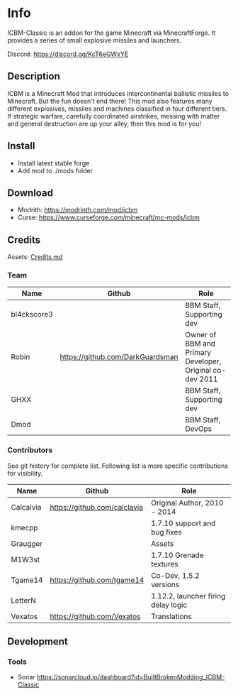 

# Info
ICBM-Classic is an addon for the game Minecraft via MinecraftForge. It provides a series of small explosive missiles and launchers.

Discord: https://discord.gg/KcT6eGWxYE

## Description

ICBM is a Minecraft Mod that introduces intercontinental ballistic missiles to Minecraft. But the fun doesn't end there! This mod also features many different explosives, missiles and machines classified in four different tiers. If strategic warfare, carefully coordinated airstrikes, messing with matter and general destruction are up your alley, then this mod is for you!

## Install

* Install latest stable forge
* Add mod to ./mods folder

## Download 

* Modrith: https://modrinth.com/mod/icbm
* Curse: https://www.curseforge.com/minecraft/mc-mods/icbm

## Credits

Assets: [Credits.md](src/main/resources/assets/icbmclassic/Credits.md)

### Team

| Name        | Github                           | Role                                                     |
|-------------|----------------------------------|----------------------------------------------------------|
| bl4ckscore3 |                                  | BBM Staff, Supporting dev                                |
| Robin       | https://github.com/DarkGuardsman | Owner of BBM and Primary Developer, Original co-dev 2011 |
| GHXX        |                                  | BBM Staff, Supporting dev                                |
| Dmod        |                                  | BBM Staff, DevOps                                        |

### Contributors

See git history for complete list. Following list is more specific contributions for visibility.

| Name      | Github                       | Role                                |
|-----------|------------------------------|-------------------------------------|
| Calcalvia | https://github.com/calclavia | Original Author, 2010 - 2014        |
| kmecpp    |                              | 1.7.10 support and bug fixes        |
| Graugger  |                              | Assets                              |
| M1W3st    |                              | 1.7.10 Grenade textures             |
| Tgame14   | https://github.com/tgame14   | Co-Dev, 1.5.2 versions              |
| LetterN   |                              | 1.12.2, launcher firing delay logic |
| Vexatos   | https://github.com/Vexatos   | Translations                        |

## Development

### Tools

* Sonar https://sonarcloud.io/dashboard?id=BuiltBrokenModding_ICBM-Classic
